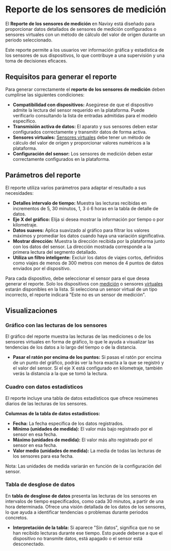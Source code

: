 # Reporte de los sensores de medición

El **Reporte de los sensores de medición** en Navixy está diseñado para proporcionar datos detallados de sensores de medición configurados o sensores virtuales con un método de cálculo del valor de origen durante un periodo seleccionado.

Este reporte permite a los usuarios ver información gráfica y estadística de los sensores de sus dispositivos, lo que contribuye a una supervisión y una toma de decisiones eficaces.

## Requisitos para generar el reporte

Para generar correctamente el **reporte de los sensores de medición** deben cumplirse las siguientes condiciones:

- **Compatibilidad con dispositivos:** Asegúrese de que el dispositivo admite la lectura del sensor requerido en la plataforma. Puede verificarlo consultando la lista de entradas admitidas para el modelo específico.
- **Transmisión activa de datos:** El aparato y sus sensores deben estar configurados correctamente y transmitir datos de forma activa.
- **Sensores virtuales:** [Sensores virtuales](../../dispositivos-y-ajustes/sensores-de-vehculos/sensores-virtuales.md) debe tener un método de cálculo del valor de origen y proporcionar valores numéricos a la plataforma.
- **Configuración del sensor:** Los sensores de medición deben estar correctamente configurados en la plataforma.

## Parámetros del reporte

El reporte utiliza varios parámetros para adaptar el resultado a sus necesidades:

- **Detalles intervalo de tiempo:** Muestra las lecturas recibidas en incrementos de 5, 30 minutos, 1, 3 ó 6 horas en la tabla de detalle de datos.
- **Eje X del gráfico:** Elija si desea mostrar la información por tiempo o por kilometraje.
- **Datos suaves:** Aplica suavizado al gráfico para filtrar los valores máximos y promediar los datos cuando haya una variación significativa.
- **Mostrar dirección:** Muestra la dirección recibida por la plataforma junto con los datos del sensor. La dirección mostrada corresponde a la primera lectura del segmento detallado.
- **Utiliza un filtro inteligente:** Excluir los datos de viajes cortos, definidos como viajes de menos de 300 metros con menos de 4 puntos de datos enviados por el dispositivo.

Para cada dispositivo, debe seleccionar el sensor para el que desea generar el reporte. Solo los dispositivos con [medición](../../dispositivos-y-ajustes/sensores-de-vehculos/sensor-de-medicin.md) o sensores [virtuales](../../dispositivos-y-ajustes/sensores-de-vehculos/sensores-virtuales.md) estarán disponibles en la lista. Si selecciona un sensor virtual de un tipo incorrecto, el reporte indicará "Este no es un sensor de medición".

## Visualizaciones

### Gráfico con las lecturas de los sensores

El gráfico del reporte muestra las lecturas de las mediciones o de los sensores virtuales en forma de gráfico, lo que le ayuda a visualizar las tendencias de los datos a lo largo del tiempo o de la distancia.

- **Pasar el ratón por encima de los puntos:** Si pasas el ratón por encima de un punto del gráfico, podrás ver la hora exacta a la que se registró y el valor del sensor. Si el eje X está configurado en kilometraje, también verás la distancia a la que se tomó la lectura.

### Cuadro con datos estadísticos

El reporte incluye una tabla de datos estadísticos que ofrece resúmenes diarios de las lecturas de los sensores.

**Columnas de la tabla de datos estadísticos:**

- **Fecha:** La fecha específica de los datos registrados.
- **Mínimo (unidades de medida):** El valor más bajo registrado por el sensor en esa fecha.
- **Máximo (unidades de medida):** El valor más alto registrado por el sensor en esa fecha.
- **Valor medio (unidades de medida):** La media de todas las lecturas de los sensores para esa fecha.

Nota: Las unidades de medida variarán en función de la configuración del sensor.

### Tabla de desglose de datos

En **tabla de desglose de datos** presenta las lecturas de los sensores en intervalos de tiempo especificados, como cada 30 minutos, a partir de una hora determinada. Ofrece una visión detallada de los datos de los sensores, lo que ayuda a identificar tendencias o problemas durante periodos concretos.

- **Interpretación de la tabla:** Si aparece "Sin datos", significa que no se han recibido lecturas durante ese tiempo. Esto puede deberse a que el dispositivo no transmite datos, está apagado o el sensor está desconectado.
